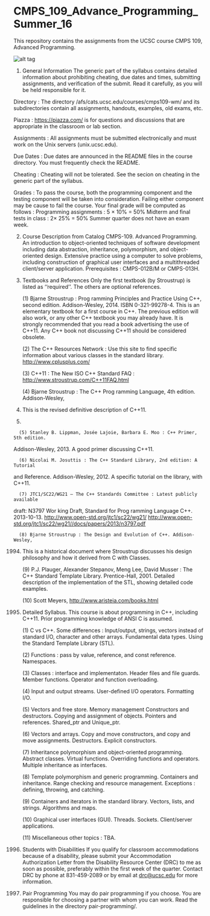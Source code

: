 # CMPS_109_Advance_Programming_Summer_16

This repository contains the assignments from the UCSC course CMPS 109, Advanced Programming.

![alt tag](https://github.com/OverRatedTech/CMPS_109_Advance_Programming_Summer_16/blob/master/c%2B%2B.jpg)

1. General Information
  The generic part of the syllabus contains detailed information about prohibiting
  cheating, due dates and times, submitting assignments, and verification of the submit.
  Read it carefully, as you will be held responsible for it.
  
  Directory : The directory /afs/cats.ucsc.edu/courses/cmps109-wm/ and its
  subdirectories contain all assignments, handouts, examples, old
  exams, etc.
  
  Piazza : https://piazza.com/ is for questions and discussions that are
  appropriate in the classroom or lab section.
  
  Assignments : All assignments must be submitted electronically and must
  work on the Unix servers (unix.ucsc.edu).
  
  Due Dates : Due dates are announced in the README files in the course directory.
  You must frequently check the README.
  
  Cheating : Cheating will not be tolerated. See the secion on cheating
  in the generic part of the syllabus.
  
  Grades : To pass the course, both the programming component and the
  testing component will be taken into consideration. Failing
  either component may be cause to fail the course. Your final
  grade will be computed as follows :
    Programming assignments : 5 × 10% = 50%
    Midterm and final tests in class : 2× 25% = 50%
    Summer quarter does not have an exam week.

2. Course Description from Catalog
  CMPS-109. Advanced Programming. An introduction to object-oriented techniques
  of software development including data abstraction, inheritance, polymorphism,
  and object-oriented design. Extensive practice using a computer to solve
  problems, including construction of graphical user interfaces and a multithreaded
  client/server application. Prerequisites : CMPS-012B/M or CMPS-013H.


3. Textbooks and References
  Only the first textbook (by Stroustrup) is listed as ‘‘required’’. The others are
  optional references.

      (1) Bjarne Stroustrup : Prog ramming Principles and Practice Using C++,
second edition. Addison-Wesley, 2014. ISBN 0-321-99278-4. This is an elementary
textbook for a first course in C++. The previous edition will also
work, or any other C++ textbook you may already have. It is strongly recommended
that you read a book advertising the use of C++11. Any C++ book not
discussing C++11 should be considered obsolete.

      (2) The C++ Resources Network : Use this site to find specific information about
various classes in the standard library.
http://www.cplusplus.com/

      (3) C++11 : The New ISO C++ Standard FAQ :
http://www.stroustrup.com/C++11FAQ.html

      (4) Bjarne Stroustrup : The C++ Prog ramming Language, 4th edition. Addison-Wesley,
2013. This is the revised definitive description of C++11.
2014. 

      (5) Stanley B. Lippman, Josée Lajoie, Barbara E. Moo : C++ Primer, 5th edition.
Addison-Wesley, 2013. A good primer discussing C++11.

      (6) Nicolai M. Josuttis : The C++ Standard Library, 2nd edition: A Tutorial
and Reference. Addison-Wesley, 2012. A specific tutorial on the library, with
C++11.

      (7) JTC1/SC22/WG21 — The C++ Standards Committee : Latest publicly available
draft: N3797 Wor king Draft, Standard for Prog ramming Language
C++. 2013-10-13.
http://www.open-std.org/jtc1/sc22/wg21/
http://www.open-std.org/jtc1/sc22/wg21//docs/papers/2013/n3797.pdf

      (8) Bjarne Stroustrup : The Design and Evolution of C++. Addison-Wesley,
1994. This is a historical document where Stroustrup discusses his design
philosophy and how it derived from C with Classes.

      (9) P.J. Plauger, Alexander Stepanov, Meng Lee, David Musser : The C++ Standard
Template Library. Prentice-Hall, 2001. Detailed description of the
implementation of the STL, showing detailed code examples.

      (10) Scott Meyers, http://www.aristeia.com/books.html


4. Detailed Syllabus.
  This course is about programming in C++, including C++11. Prior programming
  knowledge of ANSI C is assumed.

      (1) C vs C++. Some differences : Input/output, strings, vectors instead of standard
I/O, character and other arrays. Fundamental data types. Using the
Standard Template Library (STL).

      (2) Functions : pass by value, reference, and const reference. Namespaces.

      (3) Classes : interface and implementaton. Header files and file guards. Member
functions. Operator and function overloading.

      (4) Input and output streams. User-defined I/O operators. Formatting I/O.
  
      (5) Vectors and free store. Memory management Constructors and destructors.
Copying and assignment of objects. Pointers and references. Shared_ptr and
Unique_ptr.

      (6) Vectors and arrays. Copy and move constructors, and copy and move assignments.
Destructors. Explicit constructors.

      (7) Inheritance polymorphism and object-oriented programming. Abstract classes.
Virtual functions. Overriding functions and operators. Multiple inheritance
as interfaces.

      (8) Template polymorphism and generic programming. Containers and inheritance.
Range checking and resource management. Exceptions : defining,
throwing, and catching.

      (9) Containers and iterators in the standard library. Vectors, lists, and strings.
Algorithms and maps.

      (10) Graphical user interfaces (GUI). Threads. Sockets. Client/server applications.
      
      (11) Miscellaneous other topics : TBA.


5. Students with Disabilities
  If you qualify for classroom accommodations because of a disability, please submit
  your Accommodation Authorization Letter from the Disability Resource Center
  (DRC) to me as soon as possible, preferably within the first week of the quarter.
  Contact DRC by phone at 831-459-2089 or by email at drc@ucsc.edu for more information.


6. Pair Programming
  You may do pair programming if you choose. You are responsible for choosing a
  partner with whom you can work. Read the guidelines in the directory pair-programming/.

